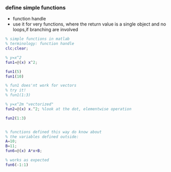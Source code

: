 ### define simple functions
- function handle
- use it for very functions, where the return value is a single object and
no loops,if branching are involved

```matlab
% simple functions in matlab
% terminology: function handle
clc;clear;

% y=x^2
fun1=@(x) x^2;

fun1(5)
fun1(10)

% fun1 does'nt work for vectors
% try it!
% fun1(1:3)

% y=x^2m "vectorized"
fun2=@(x) x.^2; %look at the dot, elementwise operation

fun2(1:3)


% functions defined this way do know about
% the variables defined outside:
A=10;
B=11;
fun6=@(x) A*x+B;

% works as expected
fun6(-1:1)
























```


